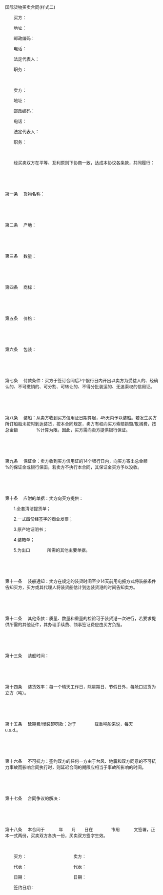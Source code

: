 



国际货物买卖合同(样式二)



 

　　买方：

　　地址：　　　　　　　　　 

　　邮政编码：　　　　　　 

　　电话：

　　法定代表人：　　　　　　

　　职务：

　　　　

　　卖方：

　　地址：　　　　　　　　　　

　　邮政编码：　　　　　　 

　　电话：

　　法定代表人：　　　　　　　

　　职务：　　

　　

　　经买卖双方在平等、互利原则下协商一致，达成本协议各条款，共同履行：

　　

　　

第一条
　货物名称：

　　

　　

第二条
　产地：

　　

　　

第三条
　数量：

　　

　　

第四条
　商标：

　　

　　

第五条
　价格：　　

　　

　　

第六条
　包装：

　　

　　

第七条
　付款条件：买方于签订合同后7个银行日内开出以卖方为受益人的、经确认的、不可撤销的、可分割、可转让的、不得分批装运的、无追索权的信用证。

　　

　　

第八条
　装船：从卖方收到买方信用证日期算起，45天内予以装船。若发生买方所订船舶未按时到达装货，按本合同规定，卖方有权向买方索赔损毁/耽搁费，按总金额　　　　 %计算为限。因此，买方需向卖方提供银行保证。

　　

　　

第九条
　保证金：卖方收到买方信用证的14个银行日内，向买方寄出总金额　　　　%的保证金或银行保函。若卖方不执行本合同，其保证金买方予以没收。

　　

　　

第十条
　应附的单据：卖方向买方提供：

　　1.全套清洁提货单；

　　2.一式四份经签字的商业发票；

　　3.原产地证明书；

　　4.装箱单；

　　5.为出口　　　　所需的其他主要单据。

　　

　　

第十一条
　装船通知：卖方在规定的装货时间至少14天前用电报方式将装船条件告知买方，买方或其代理人将装货船估计到达装货港的时间告知卖方。

　　

　　

第十二条
　其他条款：质量、数量和重量的检验可于装货港一次进行，若要求提供所需的其他证件，其办理手续费、领事签证费应由买方负担。

　　

　　

第十三条
　装船时间：

　　

　　

第十四条
　装货效率：每一个晴天工作日，除星期日、节假日外，每舱口进货为　　　　立方（吨）。

　　

　　

第十五条
　延期费/慢装卸罚款：对于　　　　 载重吨船来说，每天　　　　 u.s.d.。

　　

　　

第十六条
　不可抗力：签约双方的任何一方由于台风、地震和双方同意的不可抗力事故而影响合同执行时，则延迟合同的期限应相当于事故所影响的时间。

　　

　　

第十七条
　合同争议的解决：　　

　　

　　

第十八条
　本合同于　　　 年　　月　　日在　　　　 市用　　　 文签署，正本一式两份，买卖双方各执一份，买卖双方签字生效。　　

　　

　　买方：　　　　　　　　　　　卖方：

　　代表：　　　　　　　　　　　代表： 

　　日期：　　　　　　　　　　　日期： 　　

　　签约日期：

　　
